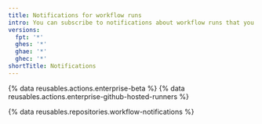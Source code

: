 ```yaml
---
title: Notifications for workflow runs
intro: You can subscribe to notifications about workflow runs that you trigger.
versions:
  fpt: '*'
  ghes: '*'
  ghae: '*'
  ghec: '*'
shortTitle: Notifications
---
```


{% data reusables.actions.enterprise-beta %}
{% data reusables.actions.enterprise-github-hosted-runners %}

{% data reusables.repositories.workflow-notifications %}
